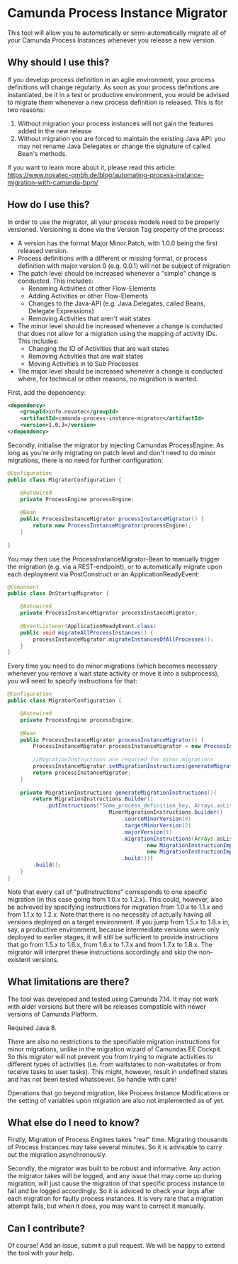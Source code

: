 # Camunda Process Instance Migrator

This tool will allow you to automatically or semi-automatically migrate all of your Camunda Process Instances whenever you release a new version.

## Why should I use this?

If you develop process definition in an agile environment, your process definitions will change regularly. As soon as your process definitions are instantiated, be it in a test or productive environment, you would be advised to migrate them whenever a new process definition is released. 
This is for two reasons:
1. Without migration your process instances will not gain the features added in the new release
2. Without migration you are forced to maintain the existing Java API: you may not rename Java Delegates or change the signature of called Bean's methods. 

If you want to learn more about it, please read this article: https://www.novatec-gmbh.de/blog/automating-process-instance-migration-with-camunda-bpm/

## How do I use this?

In order to use the migrator, all your process models need to be properly versioned. Versioning is done via the Version Tag property of the process:
* A version has the format Major.Minor.Patch, with 1.0.0 being the first released version.
* Process definitions with a different or missing format, or process definition with major version 0 (e.g. 0.0.1) will not be subject of migration
* The patch level should be increased whenever a "simple" change is conducted. This includes:
    * Renaming Activities ot other Flow-Elements
    * Adding Activities or other Flow-Elements
    * Changes to the Java-API (e.g. Java Delegates, called Beans, Delegate Expressions)
    * Removing Activities that aren't wait states
* The minor level should be increased whenever a change is conducted that does not allow for a migration using the mapping of activity IDs. This includes:
    * Changing the ID of Activities that are wait states
    * Removing Activities that are wait states
    * Moving Activities in to Sub Processes
* The major level should be increased whenever a change is conducted where, for technical or other reasons, no migration is wanted.

First, add the dependency:

```xml
<dependency>
    <groupId>info.novatec</groupId>
    <artifactId>camunda-process-instance-migrator</artifactId>
    <version>1.0.3</version>
</dependency>
```
Secondly, initialise the migrator by injecting Camundas ProcessEngine. As long as you're only migrating on patch level and don't need to do minor migrations, there is no need for further configuration:

```java
@Configuration
public class MigratorConfiguration {

    @Autowired
    private ProcessEngine processEngine;
    
    @Bean
    public ProcessInstanceMigrator processInstanceMigrator() {
        return new ProcessInstanceMigrator(processEngine);
    }
        
}
```
You may then use the ProcessInstanceMigrator-Bean to manually trigger the migration (e.g. via a REST-endpoint), or to automatically migrate upon each deployment via PostConstruct or an ApplicationReadyEvent:

```java
@Component
public class OnStartupMigrator {

    @Autowired
    private ProcessInstanceMigrator processInstanceMigrator;
    
    @EventListener(ApplicationReadyEvent.class)
    public void migrateAllProcessInstances() {
        processInstanceMigrator.migrateInstancesOfAllProcesses();
    }
}
```

Every time you need to do minor migrations (which becomes necessary whenever you remove a wait state activity or move it into a subprocess), you will need to specify instructions for that:

```java
@Configuration
public class MigratorConfiguration {

    @Autowired
    private ProcessEngine processEngine;
    
    @Bean
    public ProcessInstanceMigrator processInstanceMigrator() {
        ProcessInstanceMigrator processInstanceMigrator = new ProcessInstanceMigrator(processEngine);
        
        //MigrationInstructions are required for minor migrations
        processInstanceMigrator.setMigrationInstructions(generateMigrationInstructions());
        return processInstanceMigrator;
    }
    
    private MigrationInstructions generateMigrationInstructions(){
        return MigrationInstructions.Builder()
            .putInstructions("Some_process_definition_key, Arrays.asList(
								MinorMigrationInstructions.builder()
					        		.sourceMinorVersion(0)
					        		.targetMinorVersion(2)					        		
					        		.majorVersion(1)
					        		.migrationInstructions(Arrays.asList(
					        				new MigrationInstructionImpl("UserTask1", "UserTask3"), 
					        				new MigrationInstructionImpl("UserTask2", "UserTask3")))
					        		.build()))
        .build();
    }
}
```
Note that every call of "putInstructions" corresponds to one specific migration (in this case going from 1.0.x to 1.2.x). This could, however, also be achieved by specifying instructions for migration from 1.0.x to 1.1.x and from 1.1.x to 1.2.x.
Note that there is no necessity of actually having all versions deployed on a target environment. If you jump from 1.5.x to 1.8.x in, say, a productive environment, because intermediate versions were only deployed to earlier stages, it will still be sufficient to provide instructions that go from 1.5.x to 1.6.x, from 1.6.x to 1.7.x and from 1.7.x to 1.8.x. The migrator will interpret these instructions accordingly and skip the non-existent versions.

## What limitations are there?

The tool was developed and tested using Camunda 7.14. It may not work with older versions but there will be releases compatible with newer versions of Camunda Platform.

Required Java 8.

There are also no restrictions to the specifiable migration instructions for minor migrations, unlike in the migration wizard of Camundas EE Cockpit. So this migrator will not prevent you from trying to migrate activities to different types of activities (i.e. from waitstates to non-waitstates or from receive tasks to user tasks). This might, however, result in undefined states and has not been tested whatsoever. So handle with care!

Operations that go beyond migration, like Process Instance Modifications or the setting of variables upon migration are also not implemented as of yet.

## What else do I need to know?

Firstly, Migration of Process Engines takes "real" time. Migrating thousands of Process Instances may take several minutes. So it is advisable to carry out the migration asynchronously.

Secondly, the migrator was built to be robust and informative. Any action the migrator takes will be logged, and any issue that may come up during migration, will just cause the migration of that specific process instance to fail and be logged accordingly. So it is adviced to check your logs after each migration for faulty process instances. It is very rare that a migration attempt fails, but when it does, you may want to correct it manually.

## Can I contribute?

Of course! Add an issue, submit a pull request. We will be happy to extend the tool with your help.